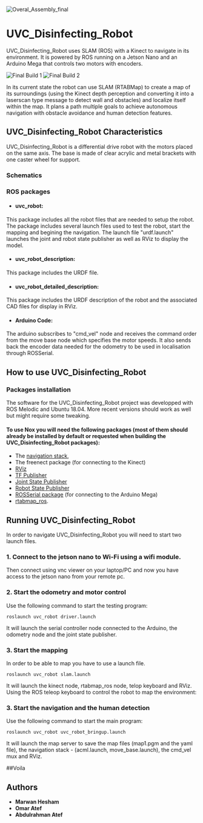 ![Overal_Assembly_final](https://user-images.githubusercontent.com/66640498/122592372-77ca8480-d064-11eb-92e4-73c81285a090.png)

# UVC_Disinfecting_Robot
UVC_Disinfecting_Robot uses SLAM (ROS) with a Kinect to navigate in its environment. It is powered by ROS running on a Jetson Nano and an Arduino Mega that controls two motors with encoders.

![Final Build 1](https://user-images.githubusercontent.com/66640498/122592402-831db000-d064-11eb-8259-1b3da87b9ee6.JPG)
![Final Build 2](https://user-images.githubusercontent.com/66640498/122592425-8add5480-d064-11eb-9f4d-f62cdabb0d76.jpg)


In its current state the robot can use SLAM (RTABMap) to create a map of its surroundings (using the Kinect depth perception and converting it into a laserscan type message to detect wall and obstacles) and localize itself within the map. It plans a path multiple goals to achieve autonomous navigation with obstacle avoidance and human detection features.

## UVC_Disinfecting_Robot Characteristics
UVC_Disinfecting_Robot is a differential drive robot with the motors placed on the same axis. The base is made of clear acrylic and metal brackets with one caster wheel for support.
### Schematics


### ROS packages
* #### uvc_robot:
This package includes all the robot files that are needed to setup the robot. The package includes several launch files used to test the robot, start the mapping and begining the navigation. The launch file "urdf.launch" launches the joint and robot state publisher as well as RViz to display the model.
* #### uvc_robot_description:
This package includes the URDF file.
* #### uvc_robot_detailed_description:
This package includes the URDF description of the robot and the associated CAD files for display in RViz.
* #### Arduino Code:
The arduino subscribes to "cmd_vel" node and receives the command order from the move base node which specifies the motor speeds. It also sends back the encoder data needed for the odometry to be used in localisation through ROSSerial.

## How to use UVC_Disinfecting_Robot
### Packages installation
The software for the UVC_Disinfecting_Robot project was developped with ROS Melodic and Ubuntu 18.04. More recent versions should work as well but might require some tweaking.

#### To use Nox you will need the following packages (most of them should already be installed by default or requested when building the UVC_Disinfecting_Robot packages):
* The [navigation stack](https://wiki.ros.org/navigation),
* The freenect package (for connecting to the Kinect)
* [RViz](http://wiki.ros.org/rviz)
* [TF Publisher](http://wiki.ros.org/tf) 
* [Joint State Publisher](http://wiki.ros.org/joint_state_publisher) 
* [Robot State Publisher](http://wiki.ros.org/robot_state_publisher) 
* [ROSSerial package](http://wiki.ros.org/rosserial) (for connecting to the Arduino Mega)
* [rtabmap_ros](https://wiki.ros.org/rtabmap_ros).

## Running UVC_Disinfecting_Robot

In order to navigate UVC_Disinfecting_Robot you will need to start two launch files.
### 1. Connect to the jetson nano to Wi-Fi using a wifi module.
Then connect using vnc viewer on your laptop/PC and now you have access to the jetson nano from your remote pc.

### 2. Start the odometry and motor control
Use the following command to start the testing program:

`roslaunch uvc_robot driver.launch`

It will launch the serial controller node connected to the Arduino, the odometry node and the joint state publisher.

### 3. Start the mapping
In order to be able to map you have to use a launch file.

`roslaunch uvc_robot slam.launch`

It will launch the kinect node, rtabmap_ros node, telop keyboard and RViz. Using the ROS teleop keyboard to control the robot to map the environment:

### 3. Start the navigation and the human detection
Use the following command to start the main program:

`roslaunch uvc_robot uvc_robot_bringup.launch`

It will launch the map server to save the map files (map1.pgm and the yaml file), the navigation stack - (acml.launch, move_base.launch), the cmd_vel mux and RViz.

##Voila 

## Authors

* **Marwan Hesham** 
* **Omar Atef** 
* **Abdulrahman Atef** 
